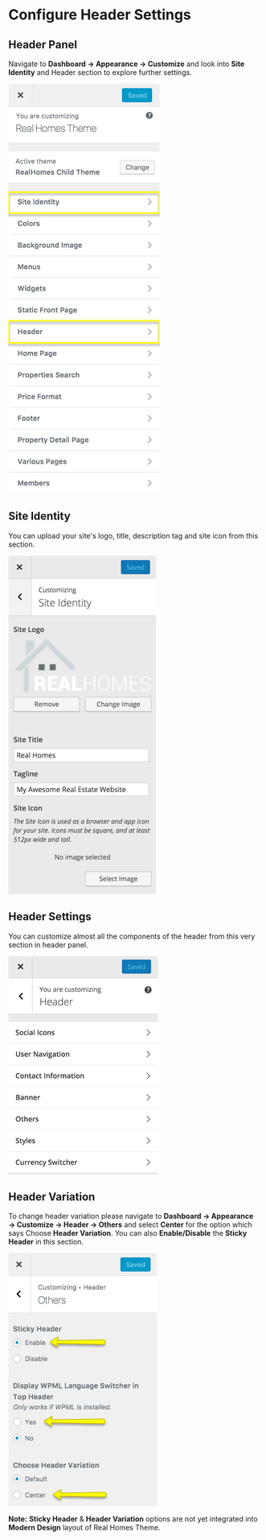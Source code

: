 # Configure Header Settings

## Header Panel

Navigate to **Dashboard → Appearance → Customize** and look into **Site Identity** and Header section to explore further settings.

![Configure Header Settings](images/home-setup/header-settings.png)

## Site Identity

You can upload your site's logo, title, description tag and site icon from this section.

![Site Identity](images/home-setup/site-identity.png)

## Header Settings

You can customize almost all the components of the header from this very section in header panel.

![Configure Header Settings](images/home-setup/header.png)

## Header Variation

To change header variation please navigate to **Dashboard → Appearance → Customize → Header → Others** and select **Center** for the option which says Choose **Header Variation**. You can also **Enable/Disable** the **Sticky Header** in this section.

![Header Variation](images/home-setup/header-variation.png)

**Note:** **Sticky Header** & **Header Variation** options are not yet integrated into **Modern Design** layout of Real Homes Theme.